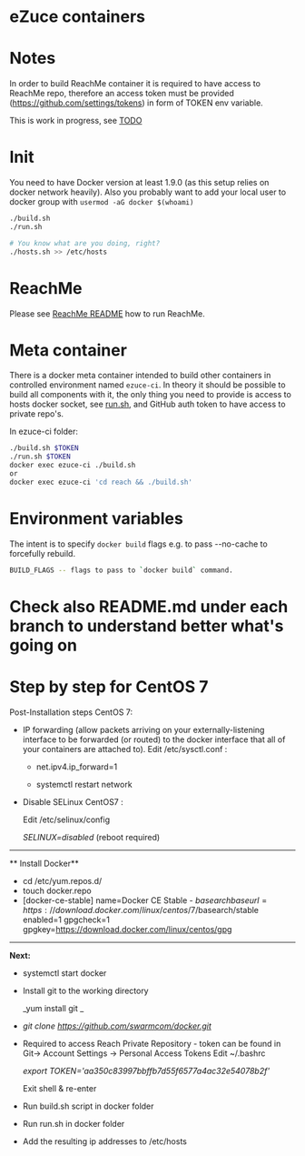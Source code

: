 eZuce containers
================

Notes
=====

In order to build ReachMe container it is required to have access to ReachMe repo, therefore
an access token must be provided (https://github.com/settings/tokens) in form of TOKEN env variable.

This is work in progress, see [TODO](TODO.md)

Init
====

You need to have Docker version at least 1.9.0 (as this setup relies on docker network heavily).
Also you probably want to add your local user to docker group with `usermod -aG docker $(whoami)`

```sh
./build.sh
./run.sh

# You know what are you doing, right?
./hosts.sh >> /etc/hosts
```

ReachMe
=======

Please see [ReachMe README](reach/README.md) how to run ReachMe.


Meta container
==============

There is a docker meta container intended to build other containers in controlled environment named `ezuce-ci`.
In theory it should be possible to build all components with it, the only thing you need to provide is
access to hosts docker socket, see [run.sh](ezuce-ci/run.sh), and GitHub auth token to have
access to private repo's.

In ezuce-ci folder:

```sh
./build.sh $TOKEN
./run.sh $TOKEN
docker exec ezuce-ci ./build.sh
or
docker exec ezuce-ci 'cd reach && ./build.sh'
```

Environment variables
=====================

The intent is to specify `docker build` flags e.g. to pass --no-cache to forcefully rebuild.

```sh
BUILD_FLAGS -- flags to pass to `docker build` command.
```

Check also README.md under each branch to understand better what's going on
=====================




Step by step for CentOS 7
=================================

Post-Installation steps CentOS 7:

- IP forwarding (allow packets arriving on your externally-listening interface to be forwarded (or routed) to the docker interface that all of your containers are attached to). Edit /etc/sysctl.conf :

   - net.ipv4.ip_forward=1

   - systemctl restart network


-  Disable SELinux CentOS7 :

   Edit /etc/selinux/config

   _SELINUX=disabled_ (reboot required)   

** **

** Install Docker**

   - cd /etc/yum.repos.d/
   - touch docker.repo
   -  
     [docker-ce-stable]
     name=Docker CE Stable - $basearch
     baseurl=https://download.docker.com/linux/centos/7/$basearch/stable
     enabled=1
     gpgcheck=1
     gpgkey=https://download.docker.com/linux/centos/gpg
** **

**Next:**

- systemctl start docker   

- Install git to the working directory

    _yum install git _

- 	_git clone https://github.com/swarmcom/docker.git_

-  Required to access Reach Private Repository -  token can be found in Git-> Account Settings -> Personal Access Tokens
    Edit ~/.bashrc

    _export TOKEN='aa350c83997bbffb7d55f6577a4ac32e54078b2f'_  

    Exit shell & re-enter

-  Run build.sh script in docker folder

-  Run run.sh in docker folder

-  Add the resulting ip addresses to /etc/hosts

